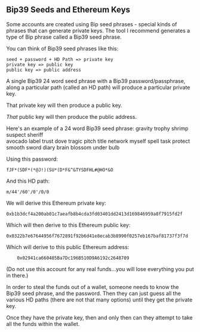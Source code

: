 ## Bip39 Seeds and Ethereum Keys

Some accounts are created using Bip seed phrases - special kinds of phrases that can generate private keys. The tool I recommend generates a type of Bip phrase called a Bip39 seed phrase.

You can think of Bip39 seed phrases like this:

```
seed + password + HD Path => private key
private key => public key
public key => public address
```

A single Bip39 24 word seed phrase with a Bip39 password/passphrase, along a particular path (called an HD path) will produce a particular private key.

That private key will then produce a public key.

*That* public key will then produce the public address.

Here's an example of a 24 word Bip39 seed phrase:
    gravity trophy shrimp suspect sheriff   
    avocado label trust dove tragic pitch title 
    network myself spell task protect smooth 
    sword diary brain blossom under bulb

Using this password:

	fJF*(SDF*(*@J!)(SU*(D*F&^&TYSDFHL#@HO*&O

And this HD path:

	m/44'/60'/0'/0/0

We will derive this Ethereum private key:

	0xb1b3dcf4a200ab01c7aeafb8b4cda3fd03401dd2413d169846959a8f7915fd2f

Which will then derive to this Ethereum public key:

	0x0322b7e67644956f7672891f92b6d41e8ecab3b8990f0257eb167baf81737f3f7d

Which will derive to this public Ethereum address:
		
		0x02941ca660485Ba7Dc196B510D9A6192c2648709

(Do not use this account for any real funds...you will lose everything you put in there.)

In order to steal the funds out of a wallet, someone needs to know the Bip39 seed phrase, and the password. Then they can just guess all the various HD paths (there are not that many options) until they get the private key.

Once they have the private key, then and only then can they attempt to take all the funds within the wallet.